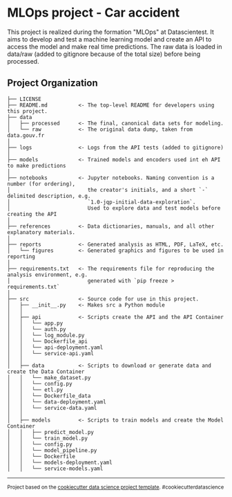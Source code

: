MLOps project - Car accident
==============================

This project is realized during the formation "MLOps" at Datascientest. 
It aims to develop and test a machine learning model and create an API to access the model and make real time predictions.
The raw data is loaded in data/raw (added to gitignore because of the total size) before being processed.

Project Organization
------------

    ├── LICENSE
    ├── README.md          <- The top-level README for developers using this project.
    ├── data
    │   ├── processed      <- The final, canonical data sets for modeling.
    │   └── raw            <- The original data dump, taken from data.gouv.fr
    │
    ├── logs               <- Logs from the API tests (added to gitignore)
    │
    ├── models             <- Trained models and encoders used int eh API to make predictions
    │
    ├── notebooks          <- Jupyter notebooks. Naming convention is a number (for ordering),
    │                         the creator's initials, and a short `-` delimited description, e.g.
    │                         `1.0-jqp-initial-data-exploration`.
    │                         Used to explore data and test models before creating the API
    │
    ├── references         <- Data dictionaries, manuals, and all other explanatory materials.
    │
    ├── reports            <- Generated analysis as HTML, PDF, LaTeX, etc.
    │   └── figures        <- Generated graphics and figures to be used in reporting
    │
    ├── requirements.txt   <- The requirements file for reproducing the analysis environment, e.g.
    │                         generated with `pip freeze > requirements.txt`
    │
    ├── src                <- Source code for use in this project.
    │   ├── __init__.py    <- Makes src a Python module
    │   │
    │   ├── api            <- Scripts create the API and the API Container
    │   │   └── app.py
    │   │   └── auth.py
    │   │   └── log_module.py
    │   │   └── Dockerfile_api
    │   │   └── api-deployment.yaml
    │   │   └── service-api.yaml
    │   │
    │   ├── data           <- Scripts to download or generate data and create the Data Container
    │   │   └── make_dataset.py
    │   │   └── config.py
    │   │   └── etl.py
    │   │   └── Dockerfile_data
    │   │   └── data-deployment.yaml
    │   │   └── service-data.yaml
    │   │
    │   ├── models         <- Scripts to train models and create the Model Container
    │   │   ├── predict_model.py
    │   │   └── train_model.py
    │   │   └── config.py
    │   │   └── model_pipeline.py
    │   │   └── Dockerfile
    │   │   └── models-deployment.yaml
    │   │   └── service-models.yaml

--------

<p><small>Project based on the <a target="_blank" href="https://drivendata.github.io/cookiecutter-data-science/">cookiecutter data science project template</a>. #cookiecutterdatascience</small></p>
